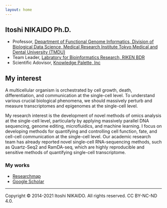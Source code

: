```yaml
---
layout: home
---
```


## Itoshi NIKAIDO Ph.D.
- Professor, [Department of Functional Genome Informatics, Division of Biological Data Science, Medical Research Institute
Tokyo Medical and Dental University (TMDU)](https://www.nikaidolab.org/)
- Team Leader, [Labratory for Bioinformatics Research, RIKEN BDR](https://bit.riken.jp/)
- Scientific Adovisor, [Knowledge Palette, Inc](https://www.knowledge-palette.com/en/)

## My interest
A multicellular organism is orchestrated by cell growth, death, differentiation, and communication at the single-cell level. To understand various crucial biological phenomena, we should massively perturb and measure transcriptomes and epigenomes at the single-cell level.

My research interest is the development of novel methods of omics analysis at the single-cell level, particularly by applying massively parallel DNA sequencing, genome editing, microfluidics, and machine learning. I focus on developing methods for quantifying and controlling cell function, fate, and cell-cell communication at the single-cell level. Our academic research team has already reported novel single-cell RNA-sequencing methods, such as Quartz-Seq2 and RamDA-seq, which are highly reproducible and sensitive methods of quantifying single-cell transcriptome.

### My works
- [Researchmap](https://researchmap.jp/dritoshi?lang=en)
- [Google Scholar](https://scholar.google.com/citations?user=ox1J3YgAAAAJ&hl=en)
 
---
Copyright © 2014-2021 Itoshi NIKAIDO. All rights reserved. CC BY-NC-ND 4.0.
